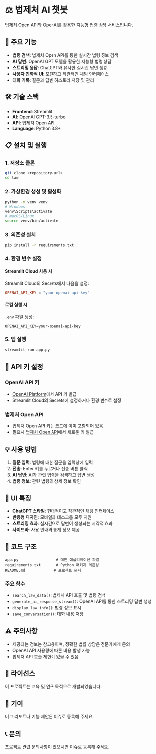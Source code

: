 # ⚖️ 법제처 AI 챗봇

법제처 Open API와 OpenAI를 활용한 지능형 법령 상담 서비스입니다.

## 🚀 주요 기능

- **법령 검색**: 법제처 Open API를 통한 실시간 법령 정보 검색
- **AI 답변**: OpenAI GPT 모델을 활용한 지능형 법령 상담
- **스트리밍 응답**: ChatGPT와 유사한 실시간 답변 생성
- **사용자 친화적 UI**: 모던하고 직관적인 채팅 인터페이스
- **대화 기록**: 질문과 답변 히스토리 저장 및 관리

## 🛠️ 기술 스택

- **Frontend**: Streamlit
- **AI**: OpenAI GPT-3.5-turbo
- **API**: 법제처 Open API
- **Language**: Python 3.8+

## 📋 설치 및 실행

### 1. 저장소 클론
```bash
git clone <repository-url>
cd law
```

### 2. 가상환경 생성 및 활성화
```bash
python -m venv venv
# Windows
venv\Scripts\activate
# macOS/Linux
source venv/bin/activate
```

### 3. 의존성 설치
```bash
pip install -r requirements.txt
```

### 4. 환경 변수 설정

#### Streamlit Cloud 사용 시
Streamlit Cloud의 Secrets에서 다음을 설정:
```toml
OPENAI_API_KEY = "your-openai-api-key"
```

#### 로컬 실행 시
`.env` 파일 생성:
```env
OPENAI_API_KEY=your-openai-api-key
```

### 5. 앱 실행
```bash
streamlit run app.py
```

## 🔑 API 키 설정

### OpenAI API 키
- [OpenAI Platform](https://platform.openai.com/)에서 API 키 발급
- Streamlit Cloud의 Secrets에 설정하거나 환경 변수로 설정

### 법제처 Open API
- 법제처 Open API 키는 코드에 이미 포함되어 있음
- 필요시 [법제처 Open API](https://www.law.go.kr/)에서 새로운 키 발급

## 💡 사용 방법

1. **질문 입력**: 법령에 대한 질문을 입력창에 입력
2. **전송**: Enter 키를 누르거나 전송 버튼 클릭
3. **AI 답변**: AI가 관련 법령을 검색하고 답변 생성
4. **법령 정보**: 관련 법령의 상세 정보 확인

## 📱 UI 특징

- **ChatGPT 스타일**: 현대적이고 직관적인 채팅 인터페이스
- **반응형 디자인**: 모바일과 데스크톱 모두 지원
- **스트리밍 효과**: 실시간으로 답변이 생성되는 시각적 효과
- **사이드바**: 사용 안내와 통계 정보 제공

## 🔧 코드 구조

```
app.py                 # 메인 애플리케이션 파일
requirements.txt       # Python 패키지 의존성
README.md             # 프로젝트 문서
```

### 주요 함수

- `search_law_data()`: 법제처 API 호출 및 법령 검색
- `generate_ai_response_stream()`: OpenAI API를 통한 스트리밍 답변 생성
- `display_law_info()`: 법령 정보 표시
- `save_conversation()`: 대화 내용 저장

## ⚠️ 주의사항

- 제공되는 정보는 참고용이며, 정확한 법률 상담은 전문가에게 문의
- OpenAI API 사용량에 따른 비용 발생 가능
- 법제처 API 호출 제한이 있을 수 있음

## 📄 라이선스

이 프로젝트는 교육 및 연구 목적으로 개발되었습니다.

## 🤝 기여

버그 리포트나 기능 제안은 이슈로 등록해 주세요.

## 📞 문의

프로젝트 관련 문의사항이 있으시면 이슈로 등록해 주세요. 